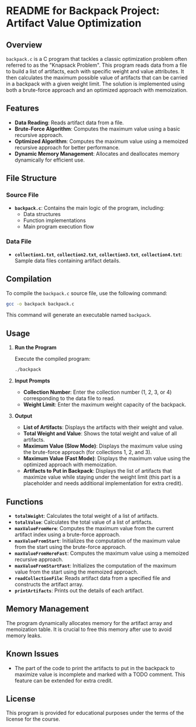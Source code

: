 # README for Backpack Project: Artifact Value Optimization

## Overview

`backpack.c` is a C program that tackles a classic optimization problem often referred to as the "Knapsack Problem". This program reads data from a file to build a list of artifacts, each with specific weight and value attributes. It then calculates the maximum possible value of artifacts that can be carried in a backpack with a given weight limit. The solution is implemented using both a brute-force approach and an optimized approach with memoization.

## Features

- **Data Reading**: Reads artifact data from a file.
- **Brute-Force Algorithm**: Computes the maximum value using a basic recursive approach.
- **Optimized Algorithm**: Computes the maximum value using a memoized recursive approach for better performance.
- **Dynamic Memory Management**: Allocates and deallocates memory dynamically for efficient use.

## File Structure

### Source File

- **`backpack.c`**: Contains the main logic of the program, including:
  - Data structures
  - Function implementations
  - Main program execution flow

### Data File

- **`collection1.txt`**, **`collection2.txt`**, **`collection3.txt`**, **`collection4.txt`**: Sample data files containing artifact details.

## Compilation

To compile the `backpack.c` source file, use the following command:

```bash
gcc -o backpack backpack.c
```

This command will generate an executable named `backpack`.

## Usage

1. **Run the Program**

   Execute the compiled program:

   ```bash
   ./backpack
   ```

2. **Input Prompts**

   - **Collection Number**: Enter the collection number (1, 2, 3, or 4) corresponding to the data file to read.
   - **Weight Limit**: Enter the maximum weight capacity of the backpack.

3. **Output**

   - **List of Artifacts**: Displays the artifacts with their weight and value.
   - **Total Weight and Value**: Shows the total weight and value of all artifacts.
   - **Maximum Value (Slow Mode)**: Displays the maximum value using the brute-force approach (for collections 1, 2, and 3).
   - **Maximum Value (Fast Mode)**: Displays the maximum value using the optimized approach with memoization.
   - **Artifacts to Put in Backpack**: Displays the list of artifacts that maximize value while staying under the weight limit (this part is a placeholder and needs additional implementation for extra credit).

## Functions

- **`totalWeight`**: Calculates the total weight of a list of artifacts.
- **`totalValue`**: Calculates the total value of a list of artifacts.
- **`maxValueFromHere`**: Computes the maximum value from the current artifact index using a brute-force approach.
- **`maxValueFromStart`**: Initializes the computation of the maximum value from the start using the brute-force approach.
- **`maxValueFromHereFast`**: Computes the maximum value using a memoized recursive approach.
- **`maxValueFromStartFast`**: Initializes the computation of the maximum value from the start using the memoized approach.
- **`readCollectionFile`**: Reads artifact data from a specified file and constructs the artifact array.
- **`printArtifacts`**: Prints out the details of each artifact.

## Memory Management

The program dynamically allocates memory for the artifact array and memoization table. It is crucial to free this memory after use to avoid memory leaks.

## Known Issues

- The part of the code to print the artifacts to put in the backpack to maximize value is incomplete and marked with a TODO comment. This feature can be extended for extra credit.

## License

This program is provided for educational purposes under the terms of the license for the course.

